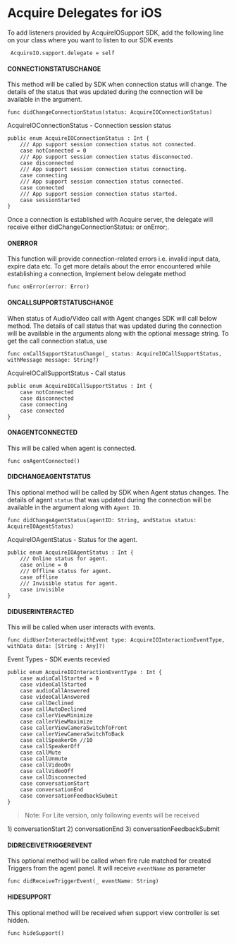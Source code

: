 # Acquire Delegates for iOS

To add listeners provided by AcquireIOSupport SDK, add the following line on your class where you want to listen to our SDK events

```text
 AcquireIO.support.delegate = self
```

#### CONNECTIONSTATUSCHANGE <a id="connectionstatuschange"></a>

This method will be called by SDK when connection status will change. The details of the status that was updated during the connection will be available in the argument.

```text
func didChangeConnectionStatus(status: AcquireIOConnectionStatus)
```

AcquireIOConnectionStatus - Connection session status

```text
public enum AcquireIOConnectionStatus : Int {
    /// App support session connection status not connected.
    case notConnected = 0
    /// App support session connection status disconnected.
    case disconnected
    /// App support session connection status connecting.
    case connecting
    /// App support session connection status connected.
    case connected
    /// App support session connection status started.
    case sessionStarted
}
```

Once a connection is established with Acquire server, the delegate will receive either didChangeConnectionStatus: or onError;.

#### ONERROR <a id="onerror"></a>

This function will provide connection-related errors i.e. invalid input data, expire data etc. To get more details about the error encountered while establishing a connection, Implement below delegate method

```text
func onError(error: Error)
```

#### ONCALLSUPPORTSTATUSCHANGE <a id="oncallsupportstatuschange"></a>

When status of Audio/Video call with Agent changes SDK will call below method. The details of call status that was updated during the connection will be available in the arguments along with the optional message string. To get the call connection status, use

```text
func onCallSupportStatusChange(_ status: AcquireIOCallSupportStatus, withMessage message: String?)
```

AcquireIOCallSupportStatus - Call status

```text
public enum AcquireIOCallSupportStatus : Int {
    case notConnected
    case disconnected
    case connecting
    case connected
}
```

#### ONAGENTCONNECTED <a id="onagentconnected"></a>

This will be called when agent is connected.

```text
func onAgentConnected()
```

#### DIDCHANGEAGENTSTATUS <a id="didchangeagentstatus"></a>

This optional method will be called by SDK when Agent status changes. The details of agent `status` that was updated during the connection will be available in the argument along with `Agent ID`.

```text
func didChangeAgentStatus(agentID: String, andStatus status: AcquireIOAgentStatus)
```

AcquireIOAgentStatus - Status for the agent.

```text
public enum AcquireIOAgentStatus : Int {
    /// Online status for agent.
    case online = 0
    /// Offline status for agent.
    case offline
    /// Invisible status for agent.
    case invisible
}
```

#### DIDUSERINTERACTED <a id="diduserinteracted"></a>

This will be called when user interacts with events.

```text
func didUserInteracted(withEvent type: AcquireIOInteractionEventType, withData data: [String : Any]?)
```

Event Types - SDK events recevied

```text
public enum AcquireIOInteractionEventType : Int {
    case audioCallStarted = 0
    case videoCallStarted
    case audioCallAnswered
    case videoCallAnswered
    case callDeclined
    case callAutoDeclined
    case callerViewMinimize
    case callerViewMaximize
    case callerViewCameraSwitchToFront
    case callerViewCameraSwitchToBack
    case callSpeakerOn //10
    case callSpeakerOff
    case callMute
    case callUnmute
    case callVideoOn
    case callVideoOff
    case callDisconnected
    case conversationStart
    case conversationEnd
    case conversationFeedbackSubmit
}
```

> Note: For Lite version, only following events will be received

1\) conversationStart 2\) conversationEnd 3\) conversationFeedbackSubmit

#### DIDRECEIVETRIGGEREVENT <a id="didreceivetriggerevent"></a>

This optional method will be called when fire rule matched for created Triggers from the agent panel. It will receive `eventName` as parameter

```text
func didReceiveTriggerEvent(_ eventName: String)
```

#### HIDESUPPORT <a id="hidesupport"></a>

This optional method will be received when support view controller is set hidden.

```text
func hideSupport()
```

